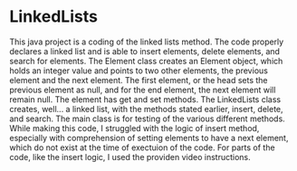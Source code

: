 # LinkedLists
This java project is a coding of the linked lists method. The code properly declares a linked list and is able to insert elements, delete elements, and search for elements. The Element class creates an Element object, which holds an integer value and points to two other elements, the previous element and the next element. The first element, or the head sets the previous element as null, and for the end element, the next element will remain null. The element has get and set methods. The LinkedLists class creates, well... a linked list, with the methods stated earlier, insert, delete, and search. The main class is for testing of the various different methods. While making this code, I struggled with the logic of insert method, especially with comprehension of setting elements to have a next element, which do not exist at the time of exectuion of the code. For parts of the code, like the insert logic, I used the providen video instructions.

